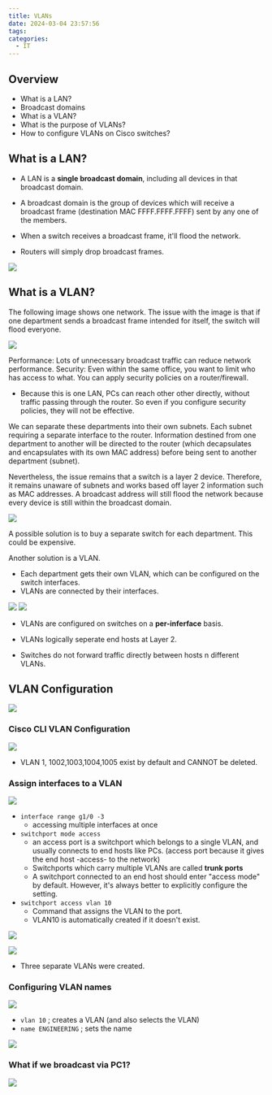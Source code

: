 ```yaml
---
title: VLANs
date: 2024-03-04 23:57:56
tags: 
categories:
  - IT
---
```

## Overview
- What is a LAN? 
- Broadcast domains
- What is a VLAN?
- What is the purpose of VLANs?
- How to configure VLANs on Cisco switches? 


## What is a LAN?
- A LAN is a **single broadcast domain**, including all devices in that broadcast domain.
- A broadcast domain is the group of devices which will receive a broadcast frame (destination MAC FFFF.FFFF.FFFF) sent by any one of the members. 

- When a switch receives a broadcast frame, it'll flood the network.
- Routers will simply drop broadcast frames. 

![](../../images/Pasted%20image%2020240305000321.png)


## What is a VLAN?

The following image shows one network. The issue with the image is that if one department sends a broadcast frame intended for itself, the switch will flood everyone. 

![](../../images/Pasted%20image%2020240305000509.png)

 Performance: Lots of unnecessary broadcast traffic can reduce network performance.
 Security: Even within the same office, you want to limit who has access to what. You can apply security policies on a router/firewall.
 - Because this is one LAN, PCs can reach other other directly, without traffic passing through the router. So even if you configure security policies, they will not be effective. 


We can separate these departments into their own subnets. Each subnet requiring a separate interface to the router. Information destined from one department to another will be directed to the router (which decapsulates and encapsulates with its own MAC address) before being sent to another department (subnet).

Nevertheless, the issue remains that a switch is a layer 2 device. Therefore, it remains unaware of subnets and works based off layer 2 information such as MAC addresses. A broadcast address will still flood the network because every device is still within the broadcast domain.

![](../../images/Pasted%20image%2020240305001237.png)

A possible solution is to buy a separate switch for each department. This could be expensive.

Another solution is a VLAN. 
- Each department gets their own VLAN, which can be configured on the switch interfaces. 
- VLANs are connected by their interfaces.

![](../../images/Pasted%20image%2020240305001422.png)
![](../../images/Pasted%20image%2020240305001508.png)


- VLANs are configured on switches on a **per-inferface** basis.
- VLANs logically seperate end hosts at Layer 2.

- Switches do not forward traffic directly between hosts n different VLANs. 

## VLAN Configuration


![](../../images/Pasted%20image%2020240305001654.png)

### Cisco CLI VLAN Configuration 

![](../../images/Pasted%20image%2020240305001723.png)

- VLAN 1, 1002,1003,1004,1005 exist by default and CANNOT be deleted. 

### Assign interfaces to a VLAN

![](../../images/Pasted%20image%2020240305001830.png)
- `interface range g1/0 -3`
	- accessing multiple interfaces at once
- `switchport mode access`
	- an access port is a switchport which belongs to a single VLAN, and usually connects to end hosts like PCs. (access port because it gives the end host -access- to the network)
	- Switchports which carry multiple VLANs are called **trunk ports**
	- A switchport connected to an end host should enter "access mode" by default. However, it's always better to explicitly configure the setting. 
- `switchport access vlan 10`
	- Command that assigns the VLAN to the port. 
	- VLAN10 is automatically created if it doesn't exist. 

![](../../images/Pasted%20image%2020240305004112.png)

![](../../images/Pasted%20image%2020240305004131.png)
- Three separate VLANs were created.

### Configuring VLAN names

![](../../images/Pasted%20image%2020240305004153.png)
- `vlan 10` ; creates a VLAN (and also selects the VLAN)
- `name ENGINEERING` ; sets the name

![](../../images/Pasted%20image%2020240305004304.png)

### What if we broadcast via PC1?

![](../../images/Pasted%20image%2020240305004333.png)
